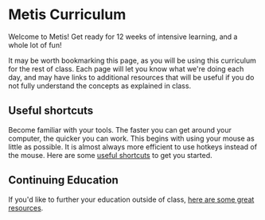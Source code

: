 # Metis Curriculum

Welcome to Metis! Get ready for 12 weeks of intensive learning, and a whole lot
of fun!

It may be worth bookmarking this page, as you will be using this curriculum for
the rest of class. Each page will let you know what we're doing each day, and
may have links to additional resources that will be useful if you do not fully
understand the concepts as explained in class.

## Useful shortcuts

Become familiar with your tools. The faster you can get around your
computer, the quicker you can work. This begins with using your mouse as little
as possible. It is almost always more efficient to use hotkeys instead of the
mouse. Here are some [useful shortcuts] to get you started.

[useful shortcuts]: useful_shortcuts.md

## Continuing Education

If you'd like to further your education outside of class, [here are some great
resources].

[here are some great resources]: continuing_education.md
